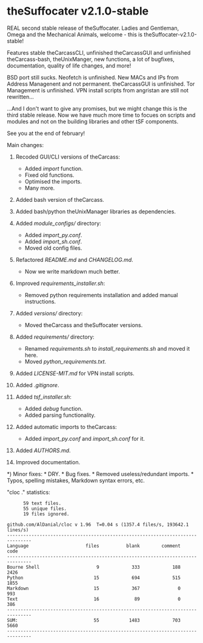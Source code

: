 # theSuffocater v2.1.0-stable

REAL second stable release of theSuffocater.
Ladies and Gentleman, Omega and the Mechanical Animals, welcome - this is theSuffocater-v2.1.0-stable!

Features stable theCarcassCLI, unfinished theCarcassGUI and unfinished theCarcass-bash, theUnixManger, new functions,
a lot of bugfixes, documentation, quality of life changes, and more!

BSD port still sucks. Neofetch is unfinished. New MACs and IPs from Address Managenent and not permanent.
theCarcassGUI is unfinished. Tor Management is unfinished. VPN install scripts from angristan are still not rewritten...

...And I don't want to give any promises, but we might change this is the third stable release. 
Now we have much more time to focues on scripts and modules and not on the building libraries and other tSF components.

See you at the end of february!

Main changes:
    
1) Recoded GUI/CLI versions of theCarcass:
    * Added _import_ function.
    * Fixed old functions.
    * Optimised the imports.
    * Many more.
    
2) Added bash version of theCarcass.

3) Added bash/python theUnixManager libraries as dependencies.
    
4) Added _module_configs/_ directory:
    * Added _import_py.conf_.
    * Added _import_sh.conf_.       
    * Moved old config files.

5) Refactored _README.md_ and _CHANGELOG.md_.
    * Now we write markdown much better.
    
6) Improved _requirements_installer.sh_:
    * Removed python requirements installation and added manual instructions.
 
7) Added _versions/_ directory:
    * Moved theCarcass and theSuffocater versions.
    
8) Added _requirements/_ directory:
    * Renamed _requirements.sh_ to _install_requirements.sh_ and moved it here.
    * Moved _python_requirements.txt_.

9) Added _LICENSE-MIT.md_ for VPN install scripts.
    
10) Added _.gitignore_.

11) Added _tsf_installer.sh_:
    * Added _debug_ function.
    * Added parsing functionality.

12) Added automatic imports to theCarcass:
    * Added _import_py.conf_ and _import_sh.conf_ for it.

13) Added _AUTHORS.md_.

14) Improved documentation.

*) Minor fixes:
    * DRY.
    * Bug fixes.
    * Removed useless/redundant imports.
    * Typos, spelling mistakes, Markdown syntax errors, etc.

"cloc ." statistics:

```text
      59 text files.
      55 unique files.                              
      19 files ignored.

github.com/AlDanial/cloc v 1.96  T=0.04 s (1357.4 files/s, 193642.1 lines/s)
-------------------------------------------------------------------------------
Language                     files          blank        comment           code
-------------------------------------------------------------------------------
Bourne Shell                     9            333            188           2426
Python                          15            694            515           1855
Markdown                        15            367              0            993
Text                            16             89              0            386
-------------------------------------------------------------------------------
SUM:                            55           1483            703           5660
-------------------------------------------------------------------------------
```
